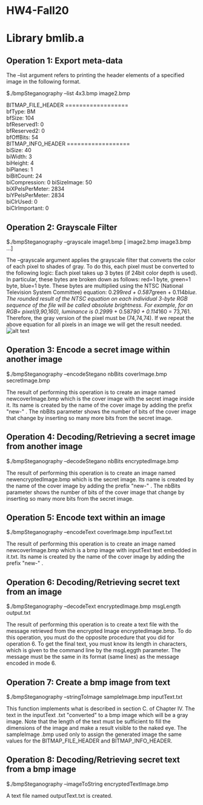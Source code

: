 # HW4-Fall20
# Library bmlib.a
## Operation 1: Export meta-data
The –list argument refers to printing the header elements of a specified image in the following format.

$./bmpSteganography –list 4x3.bmp image2.bmp 

BITMAP_FILE_HEADER ================== <br />
bfType: BM <br />
bfSize: 104 <br />
bfReserved1: 0 <br />
bfReserved2: 0 <br />
bfOffBits: 54 <br />
BITMAP_INFO_HEADER ================== <br />
biSize: 40 <br />
biWidth: 3 <br />
biHeight: 4 <br />
biPlanes: 1 <br />
biBitCount: 24 <br />
biCompression: 0 biSizeImage: 50 <br />
biXPelsPerMeter: 2834 <br />
biYPelsPerMeter: 2834 <br />
biClrUsed: 0 <br />
biClrImportant: 0 <br />

## Operation 2: Grayscale Filter 
$./bmpSteganography –grayscale image1.bmp [ image2.bmp image3.bmp ...] 

The –grayscale argument applies the grayscale filter that converts the color of each pixel to shades of gray. To do this, each pixel must be converted to the following logic: Each pixel takes up 3 bytes (if 24bit color depth is used). In particular, these bytes are broken down as follows: red=1 byte, green=1 byte, blue=1 byte. These bytes are multiplied using the NTSC (National Television System Committee) equation: 0.299*red + 0.587*green + 0.114*blue. The rounded result of the NTSC equation on each individual 3-byte RGB sequence of the file will be called absolute brightness. For example, for an RGB= pixel(9,90,160), luminance is 0.299*9 + 0.587*90 + 0.114*160 = 73,761. Therefore, the gray version of the pixel must be (74,74,74). If we repeat the above equation for all pixels in an image we will get the result needed.
![alt text](https://i.imgur.com/roZPOsi.png)

## Operation 3: Encode a secret image within another image
$./bmpSteganography –encodeStegano nbBits coverImage.bmp secretImage.bmp 

The result of performing this operation is to create an image named newcoverImage.bmp which is the cover image with the secret image inside it. Its name is created by the name of the cover image by adding the prefix "new-" . The nbBits parameter shows the number of bits of the cover image that change by inserting so many more bits from the secret image.

## Operation 4: Decoding/Retrieving a secret image from another image
$./bmpSteganography –decodeStegano nbBits encryptedImage.bmp 

The result of performing this operation is to create an image named newencryptedImage.bmp which is the secret image. Its name is created by the name of the cover image by adding the prefix "new-" . The nbBits parameter shows the number of bits of the cover image that change by inserting so many more bits from the secret image. 

## Operation 5: Encode text within an image
$./bmpSteganography –encodeText coverImage.bmp inputText.txt 

The result of performing this operation is to create an image named newcoverImage.bmp which is a bmp image with inputText text embedded in it.txt. Its name is created by the name of the cover image by adding the prefix "new-" .

## Operation 6: Decoding/Retrieving secret text from an image
$./bmpSteganography –decodeText encryptedImage.bmp msgLength output.txt 

 The result of performing this operation is to create a text file with the message retrieved from the encrypted Image encryptedImage.bmp. To do this operation, you must do the opposite procedure that you did for operation 6. To get the final text, you must know its length in characters, which is given to the command line by the msgLeggth parameter. The message must be the same in its format (same lines) as the message encoded in mode 6.

## Operation 7: Create a bmp image from text
$./bmpSteganography –stringToImage sampleImage.bmp inputText.txt

This function implements what is described in section C. of Chapter IV. The text in the inputText .txt "converted" to a bmp image which will be a gray image. Note that the length of the text must be sufficient to fill the dimensions of the image and make a result visible to the naked eye. The sampleImage .bmp used only to assign the generated image the same values for the BITMAP_FILE_HEADER and BITMAP_INFO_HEADER.

## Operation 8: Decoding/Retrieving secret text from a bmp image 
$./bmpSteganography –imageToString encryptedTextImage.bmp

A text file named outputText.txt is created.




